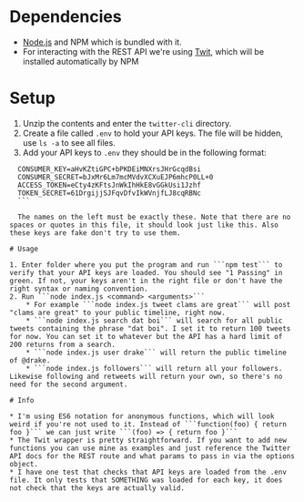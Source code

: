 
# Dependencies

  * [Node.js](https://nodejs.org/en/) and NPM which is bundled with it.
  * For interacting with the REST API we're using [Twit](https://github.com/ttezel/twit), which will be installed automatically by NPM

# Setup

  1. Unzip the contents and enter the ```twitter-cli``` directory.
  2. Create a file called ```.env``` to hold your API keys. The file will be hidden, use ```ls -a``` to see all files.
  3. Add your API keys to ```.env``` they should be in the following format:
  ```
    CONSUMER_KEY=aHvKZtiGPC+bPKDEiMNXrsJHrGcqdBsi
    CONSUMER_SECRET=bJxMr6Lm7mcMVdvXCXuEJP6mhcP0LL+0
    ACCESS_TOKEN=eCty4zKFtsJnWkIhHkE8vGGkUsi1Jzhf
    TOKEN_SECRET=61DrgijjSJFqvDfvIkWVnjfLJ8cqRBNc
    ```

    The names on the left must be exactly these. Note that there are no spaces or quotes in this file, it should look just like this. Also these keys are fake don't try to use them.

# Usage

  1. Enter folder where you put the program and run ```npm test``` to verify that your API keys are loaded. You should see "1 Passing" in green. If not, your keys aren't in the right file or don't have the right syntax or naming convention.
  2. Run ```node index.js <command> <arguments>```
      * For example ```node index.js tweet clams are great``` will post "clams are great" to your public timeline, right now.
      * ```node index.js search dat boi``` will search for all public tweets containing the phrase "dat boi". I set it to return 100 tweets for now. You can set it to whatever but the API has a hard limit of 200 returns from a search.
      * ```node index.js user drake``` will return the public timeline of @drake.
      * ```node index.js followers``` will return all your followers. Likewise following and retweets will return your own, so there's no need for the second argument.

# Info

  * I'm using ES6 notation for anonymous functions, which will look weird if you're not used to it. Instead of ```function(foo) { return foo }``` we can just write ```(foo) => { return foo }```
  * The Twit wrapper is pretty straightforward. If you want to add new functions you can use mine as examples and just reference the Twitter API docs for the REST route and what params to pass in via the options object.
  * I have one test that checks that API keys are loaded from the .env file. It only tests that SOMETHING was loaded for each key, it does not check that the keys are actually valid.
